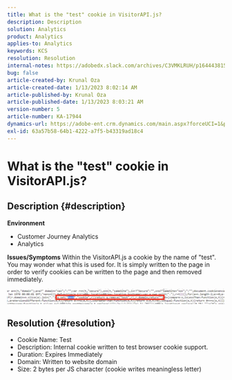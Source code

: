 ```yaml
---
title: What is the "test" cookie in VisitorAPI.js?
description: Description
solution: Analytics
product: Analytics
applies-to: Analytics
keywords: KCS
resolution: Resolution
internal-notes: https://adobedx.slack.com/archives/C3VMKLRUH/p1644438152582239
bug: false
article-created-by: Krunal Oza
article-created-date: 1/13/2023 8:02:14 AM
article-published-by: Krunal Oza
article-published-date: 1/13/2023 8:03:21 AM
version-number: 5
article-number: KA-17944
dynamics-url: https://adobe-ent.crm.dynamics.com/main.aspx?forceUCI=1&pagetype=entityrecord&etn=knowledgearticle&id=0b407392-1893-ed11-aad1-6045bd006793
exl-id: 63a57b58-64b1-4222-a7f5-b43319ad18c4
---
```

# What is the "test" cookie in VisitorAPI.js?

## Description {#description}

<b>Environment</b>
- Customer Journey Analytics
- Analytics



<b>Issues/Symptoms</b>
Within the VisitorAPI.js a cookie by the name of "test". You may wonder what this is used for. It is simply written to the page in order to verify cookies can be written to the page and then removed immediately.

![](assets/___0c407392-1893-ed11-aad1-6045bd006793___.png)


## Resolution {#resolution}


- Cookie Name: Test
- Description: Internal cookie written to test browser cookie support.
- Duration: Expires Immediately
- Domain: Written to website domain
- Size:  2 bytes per JS character (cookie writes meaningless letter)
